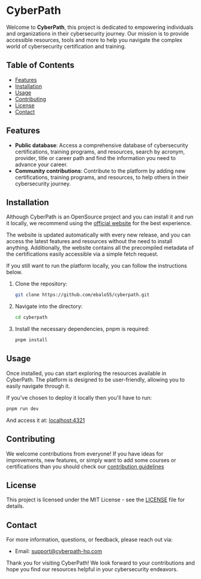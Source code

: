 # CyberPath

Welcome to **CyberPath**, this project is dedicated to empowering individuals and organizations in their
cybersecurity journey. Our mission is to provide accessible resources, tools and more to help you navigate the complex
world of cybersecurity certification and training.

## Table of Contents

- [Features](#features)
- [Installation](#installation)
- [Usage](#usage)
- [Contributing](#contributing)
- [License](#license)
- [Contact](#contact)

## Features

- **Public database**: Access a comprehensive database of cybersecurity certifications, training programs, and
  resources, search by acronym, provider, title or career path and
  find the information you need to advance your career.
- **Community contributions**: Contribute to the platform by adding new certifications, training programs, and
  resources, to help others in their cybersecurity journey.

## Installation

Although CyberPath is an OpenSource project and you can install it and run it locally, we recommend using the
[official website](https://cyberpath-hq.com) for the best experience.

The website is updated automatically with every new release, and you can access the latest features and resources
without the need to install anything.
Additionally, the website contains all the precompiled metadata of the certifications easily accessible via a simple
fetch request.

If you still want to run the platform locally, you can follow the instructions below.

1. Clone the repository:
   ```bash
   git clone https://github.com/ebalo55/cyberpath.git
   ```
2. Navigate into the directory:
   ```bash
   cd cyberpath
   ```
3. Install the necessary dependencies, pnpm is required:
   ```bash
   pnpm install
   ```

## Usage

Once installed, you can start exploring the resources available in CyberPath. The platform is designed to be
user-friendly, allowing you to easily navigate through it.

If you've chosen to deploy it locally then you'll have to run:

```bash
pnpm run dev
```

And access it at: [localhost:4321](http://localhost:4321)

## Contributing

We welcome contributions from everyone! If you have ideas for improvements, new features, or simply want to add some
courses or certifications than you should check our [contribution guidelines](./CONTRIBUTING.md)

## License

This project is licensed under the MIT License - see the [LICENSE](./LICENSE.md) file for details.

## Contact

For more information, questions, or feedback, please reach out via:

- Email: [support@cyberpath-hq.com](mailto:support@cyberpath-hq.com)

Thank you for visiting CyberPath! We look forward to your contributions and hope you find our resources helpful in your
cybersecurity endeavors.